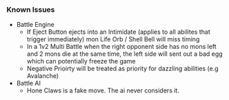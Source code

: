 ### Known Issues
  * Battle Engine
    * If Eject Button ejects into an Intimidate (applies to all abilites that trigger immediately) mon Life Orb / Shell Bell will miss timing
    * In a 1v2 Multi Battle when the right opponent side has no mons left and 2 mons die at the same time, the left side will sent out a bad egg which can potentially freeze the game
    * Negative Prioirty will be treated as priority for dazzling abilities (e.g Avalanche)
  * Battle AI
    * Hone Claws is a fake move. The ai never considers it.